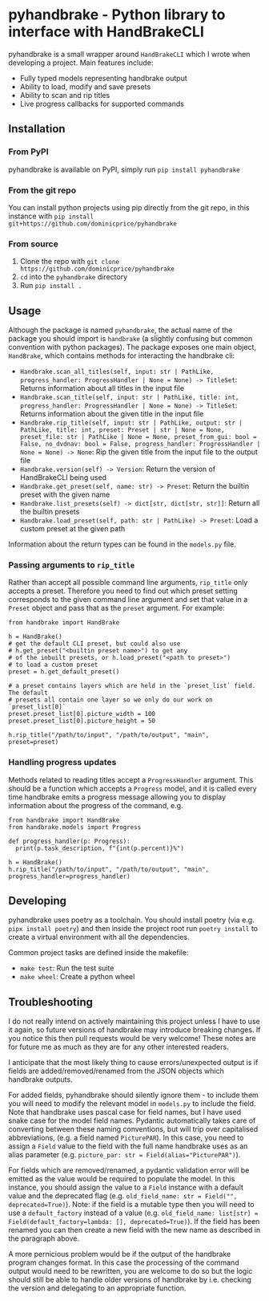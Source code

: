 # pyhandbrake - Python library to interface with HandBrakeCLI

pyhandbrake is a small wrapper around `HandBrakeCLI` which I wrote when
developing a project. Main features include:

* Fully typed models representing handbrake output
* Ability to load, modify and save presets
* Ability to scan and rip titles
* Live progress callbacks for supported commands

## Installation

### From PyPI

pyhandbrake is available on PyPI, simply run `pip install pyhandbrake`

### From the git repo

You can install python projects using pip directly from the git repo, in this instance with
`pip install git+https://github.com/dominicprice/pyhandbrake`

### From source

1. Clone the repo with `git clone https://github.com/dominicprice/pyhandbrake`
2. `cd` into the `pyhandbrake` directory
3. Run `pip install .`

## Usage

Although the package is named `pyhandbrake`, the actual name of the package you should import is `handbrake` (a slightly confusing but common convention with python packages). The package exposes one main object, `HandBrake`, which contains methods for interacting the handbrake cli:

* `Handbrake.scan_all_titles(self, input: str | PathLike, progress_handler: ProgressHandler | None = None) -> TitleSet`: Returns information about all titles in the input file
* `Handbrake.scan_title(self, input: str | PathLike, title: int, progress_handler: ProgressHandler | None = None) -> TitleSet`: Returns information about the given title in the input file
* `Handbrake.rip_title(self, input: str | PathLike, output: str | PathLike, title: int, preset: Preset | str | None = None, preset_file: str | PathLike | None = None, preset_from_gui: bool = False, no_dvdnav: bool = False, progress_handler: ProgressHandler | None = None) -> None`: Rip the given title from the input file to the output file
* `Handbrake.version(self) -> Version`: Return the version of HandBrakeCLI being used
* `Handbrake.get_preset(self, name: str) -> Preset`: Return the builtin preset with the given name
* `Handbrake.list_presets(self) -> dict[str, dict[str, str]]`: Return all the builtin presets
* `Handbrake.load_preset(self, path: str | PathLike) -> Preset`: Load a custom preset at the given path

Information about the return types can be found in the `models.py` file.

### Passing arguments to `rip_title`

Rather than accept all possible command line arguments, `rip_title` only accepts a preset. Therefore you need to find out which preset setting corresponds to the given command line argument and set that value in a `Preset` object and pass that as the `preset` argument. For example:

```
from handbrake import HandBrake

h = HandBrake()
# get the default CLI preset, but could also use
# h.get_preset("<builtin preset name>") to get any
# of the inbuilt presets, or h.load_preset("<path to preset>")
# to load a custom preset
preset = h.get_default_preset()

# a preset contains layers which are held in the `preset_list` field. The default
# presets all contain one layer so we only do our work on `preset_list[0]`
preset.preset_list[0].picture_width = 100
preset.preset_list[0].picture_height = 50

h.rip_title("/path/to/input", "/path/to/output", "main", preset=preset)
```

### Handling progress updates

Methods related to reading titles accept a `ProgressHandler` argument. This
should be a function which accepts a `Progress` model, and it is called every
time handbrake emits a progress message allowing you to display information
about the progress of the command, e.g.

```
from handbrake import HandBrake
from handbrake.models import Progress

def progress_handler(p: Progress):
  print(p.task_description, f"{int(p.percent)}%")

h = HandBrake()
h.rip_title("/path/to/input", "/path/to/output", "main", progress_handler=progress_handler)
```


## Developing

pyhandbrake uses poetry as a toolchain. You should install poetry (via e.g.
`pipx install poetry`) and then inside the project root run `poetry install` to
create a virtual environment with all the dependencies.

Common project tasks are defined inside the makefile:

* `make test`: Run the test suite
* `make wheel`: Create a python wheel

## Troubleshooting

I do not really intend on actively maintaining this project unless I have to use
it again, so future versions of handbrake may introduce breaking changes. If you
notice this then pull requests would be very welcome! These notes are for future
me as much as they are for any other interested readers.

I anticipate that the most likely thing to cause errors/unexpected output is if
fields are added/removed/renamed from the JSON objects which handbrake outputs.

For added fields, pyhandbrake should silently ignore them - to include them you
will need to modify the relevant model in `models.py` to include the field. Note
that handbrake uses pascal case for field names, but I have used snake case for
the model field names. Pydantic automatically takes care of converting between
these naming conventions, but will trip over capitalised abbreviations, (e.g. a
field named `PicturePAR`). In this case, you need to assign a `Field` value to
the field with the full name handbrake uses as an alias parameter (e.g.
`picture_par: str = Field(alias="PicturePAR")`).

For fields which are removed/renamed, a pydantic validation error will be
emitted as the value would be required to populate the model. In this instance,
you should assign the value to a `Field` instance with a default value and the
deprecated flag (e.g. `old_field_name: str = Field("", deprecated=True)`). Note:
if the field is a mutable type then you will need to use a `default_factory`
instead of a value (e.g. `old_field_name: list[str] =
Field(default_factory=lambda: [], deprecated=True)`). If the field has been
renamed you can then create a new field with the new name as described in the
paragraph above.

A more pernicious problem would be if the output of the handbrake program
changes format. In this case the processing of the command output would need to
be rewritten, you are welcome to do so but the logic should still be able to
handle older versions of handbrake by i.e. checking the version and delegating
to an appropriate function.
